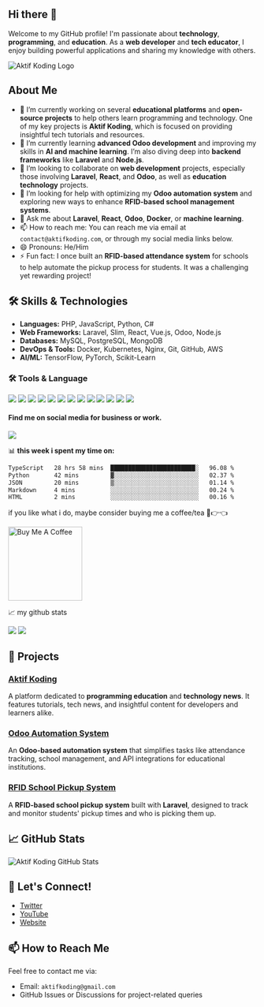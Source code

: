 ## Hi there 👋

Welcome to my GitHub profile! I'm passionate about **technology**, **programming**, and **education**. As a **web developer** and **tech educator**, I enjoy building powerful applications and sharing my knowledge with others.

![Aktif Koding Logo](https://avatars.githubusercontent.com/u/162861480?v=4)

## About Me
- 🔭 I’m currently working on several **educational platforms** and **open-source projects** to help others learn programming and technology. One of my key projects is **Aktif Koding**, which is focused on providing insightful tech tutorials and resources.
- 🌱 I’m currently learning **advanced Odoo development** and improving my skills in **AI and machine learning**. I’m also diving deep into **backend frameworks** like **Laravel** and **Node.js**.
- 👯 I’m looking to collaborate on **web development** projects, especially those involving **Laravel**, **React**, and **Odoo**, as well as **education technology** projects.
- 🤔 I’m looking for help with optimizing my **Odoo automation system** and exploring new ways to enhance **RFID-based school management systems**.
- 💬 Ask me about **Laravel**, **React**, **Odoo**, **Docker**, or **machine learning**.
- 📫 How to reach me: You can reach me via email at `contact@aktifkoding.com`, or through my social media links below.
- 😄 Pronouns: He/Him
- ⚡ Fun fact: I once built an **RFID-based attendance system** for schools to help automate the pickup process for students. It was a challenging yet rewarding project!

## 🛠️ Skills & Technologies
- **Languages:** PHP, JavaScript, Python, C#
- **Web Frameworks:** Laravel, Slim, React, Vue.js, Odoo, Node.js
- **Databases:** MySQL, PostgreSQL, MongoDB
- **DevOps & Tools:** Docker, Kubernetes, Nginx, Git, GitHub, AWS
- **AI/ML:** TensorFlow, PyTorch, Scikit-Learn
            
<h3>🛠 Tools & Language </h3>
<div class="row">
<img src="https://img.shields.io/badge/VSCode-0078D4?style=for-the-badge&logo=visual%20studio%20code&logoColor=white">
<img src="https://img.shields.io/badge/Laragon-0E83CD?style=for-the-badge&logo=Laragon&logoColor=white">
<img src="https://img.shields.io/badge/Composer-885630?style=for-the-badge&logo=Composer&logoColor=white">
<img src="https://img.shields.io/badge/npm-CB3837?style=for-the-badge&logo=npm&logoColor=white">
<img src="https://img.shields.io/badge/Postman-FF6C37?style=for-the-badge&logo=Postman&logoColor=white">
<img src="https://img.shields.io/badge/GIT-E44C30?style=for-the-badge&logo=git&logoColor=white">
<img src="https://img.shields.io/badge/next.js-000000?style=for-the-badge&logo=nextdotjs&logoColor=white">
<img src="https://img.shields.io/badge/React-20232A?style=for-the-badge&logo=react&logoColor=61DAFB">
<img src="https://img.shields.io/badge/Tailwind_CSS-38B2AC?style=for-the-badge&logo=tailwind-css&logoColor=white">
<img src="https://img.shields.io/badge/Bootstrap-563D7C?style=for-the-badge&logo=bootstrap&logoColor=white">
<img src="https://img.shields.io/badge/Laravel-FF2D20?style=for-the-badge&logo=laravel&logoColor=white">
<img src="https://img.shields.io/badge/Codeigniter-EF4223?style=for-the-badge&logo=codeigniter&logoColor=white">
<img src="https://img.shields.io/badge/Node.js-339933?style=for-the-badge&logo=nodedotjs&logoColor=white">
</div>

<h4> Find me on social media for business or work. </h4>
<a href="https://instagram.com/aktifkoding" target=_blank> <img src="https://img.shields.io/badge/Instagram-E4405F?style=for-the-badge&logo=instagram&logoColor=white"> </a>


📊 **this week i spent my time on:**
<!--START_SECTION:waka-->

```txt
TypeScript   28 hrs 58 mins  ████████████████████████░   96.08 %
Python       42 mins         ▓░░░░░░░░░░░░░░░░░░░░░░░░   02.37 %
JSON         20 mins         ▒░░░░░░░░░░░░░░░░░░░░░░░░   01.14 %
Markdown     4 mins          ░░░░░░░░░░░░░░░░░░░░░░░░░   00.24 %
HTML         2 mins          ░░░░░░░░░░░░░░░░░░░░░░░░░   00.16 %
```

<!--END_SECTION:waka-->

if you like what i do, maybe consider buying me a coffee/tea 🥺👉👈

<a href="https://buymeacoffee.com/aktifkodin6" target="_blank"><img src="https://cdn.buymeacoffee.com/buttons/v2/default-red.png" alt="Buy Me A Coffee" width="150" ></a>

📈 my github stats

![](https://github.com/sw-yx/sw-yx/blob/master/generated/overview.svg)
![](https://github.com/sw-yx/sw-yx/blob/master/generated/languages.svg)

## 🚀 Projects

### [Aktif Koding](https://github.com/aktifkoding/aktifkoding)
A platform dedicated to **programming education** and **technology news**. It features tutorials, tech news, and insightful content for developers and learners alike.

### [Odoo Automation System](https://github.com/aktifkoding/odoo-automation)
An **Odoo-based automation system** that simplifies tasks like attendance tracking, school management, and API integrations for educational institutions.

### [RFID School Pickup System](https://github.com/aktifkoding/school-pickup-system)
A **RFID-based school pickup system** built with **Laravel**, designed to track and monitor students' pickup times and who is picking them up.

## 📈 GitHub Stats
![Aktif Koding GitHub Stats](https://github-readme-stats.vercel.app/api?username=aktifkoding&show_icons=true&hide_title=true&count_private=true&hide=prs)

## 🔗 Let's Connect!
- [Twitter](https://twitter.com/aktifkoding)
- [YouTube](https://www.youtube.com/@aktifkodingonline)
- [Website](https://aktifkoding.com)

## 📫 How to Reach Me
Feel free to contact me via:
- Email: `aktifkoding@gmail.com`
- GitHub Issues or Discussions for project-related queries

